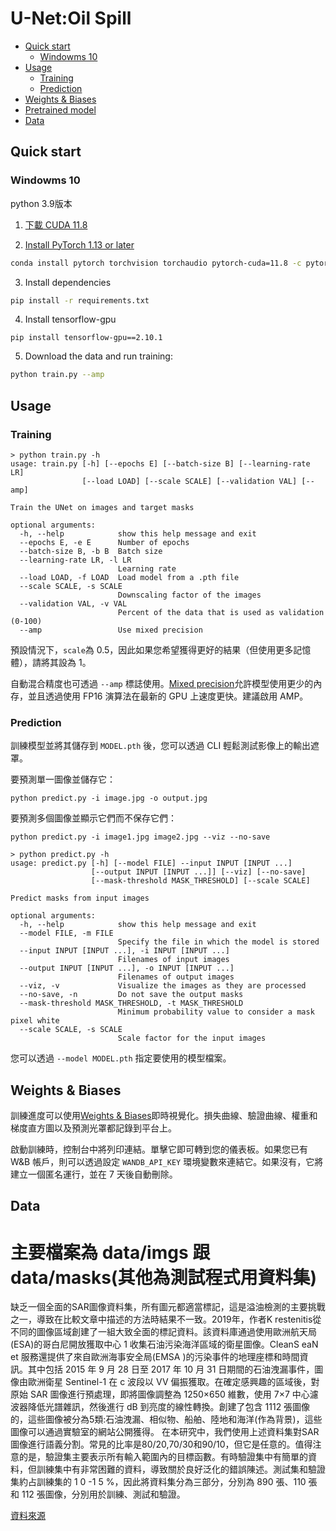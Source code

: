 # U-Net:Oil Spill

- [Quick start](#quick-start)
  - [Windowms 10](#without-docker)
- [Usage](#usage)
  - [Training](#training)
  - [Prediction](#prediction)
- [Weights & Biases](#weights--biases)
- [Pretrained model](#pretrained-model)
- [Data](#data)

## Quick start

### Windowms 10

python 3.9版本

1. [下載 CUDA 11.8](https://developer.nvidia.com/cuda-11-8-0-download-archive?target_os=Windows)

2. [Install PyTorch 1.13 or later](https://pytorch.org/get-started/locally/)
```bash
conda install pytorch torchvision torchaudio pytorch-cuda=11.8 -c pytorch -c nvidia
```
3. Install dependencies
```bash
pip install -r requirements.txt
```
4. Install tensorflow-gpu
```
pip install tensorflow-gpu==2.10.1
```
5. Download the data and run training:
```bash
python train.py --amp
```

## Usage

### Training

```console
> python train.py -h
usage: train.py [-h] [--epochs E] [--batch-size B] [--learning-rate LR]
                [--load LOAD] [--scale SCALE] [--validation VAL] [--amp]

Train the UNet on images and target masks

optional arguments:
  -h, --help            show this help message and exit
  --epochs E, -e E      Number of epochs
  --batch-size B, -b B  Batch size
  --learning-rate LR, -l LR
                        Learning rate
  --load LOAD, -f LOAD  Load model from a .pth file
  --scale SCALE, -s SCALE
                        Downscaling factor of the images
  --validation VAL, -v VAL
                        Percent of the data that is used as validation (0-100)
  --amp                 Use mixed precision
```

預設情況下，`scale`為 0.5，因此如果您希望獲得更好的結果（但使用更多記憶體），請將其設為 1。

自動混合精度也可透過 `--amp` 標誌使用。[Mixed precision](https://arxiv.org/abs/1710.03740)允許模型使用更少的內存，並且透過使用 FP16 演算法在最新的 GPU 上速度更快。建議啟用 AMP。

### Prediction

訓練模型並將其儲存到 `MODEL.pth` 後，您可以透過 CLI 輕鬆測試影像上的輸出遮罩。

要預測單一圖像並儲存它：

`python predict.py -i image.jpg -o output.jpg`

要預測多個圖像並顯示它們而不保存它們：

`python predict.py -i image1.jpg image2.jpg --viz --no-save`

```console
> python predict.py -h
usage: predict.py [-h] [--model FILE] --input INPUT [INPUT ...] 
                  [--output INPUT [INPUT ...]] [--viz] [--no-save]
                  [--mask-threshold MASK_THRESHOLD] [--scale SCALE]

Predict masks from input images

optional arguments:
  -h, --help            show this help message and exit
  --model FILE, -m FILE
                        Specify the file in which the model is stored
  --input INPUT [INPUT ...], -i INPUT [INPUT ...]
                        Filenames of input images
  --output INPUT [INPUT ...], -o INPUT [INPUT ...]
                        Filenames of output images
  --viz, -v             Visualize the images as they are processed
  --no-save, -n         Do not save the output masks
  --mask-threshold MASK_THRESHOLD, -t MASK_THRESHOLD
                        Minimum probability value to consider a mask pixel white
  --scale SCALE, -s SCALE
                        Scale factor for the input images
```

您可以透過 `--model MODEL.pth` 指定要使用的模型檔案。

## Weights & Biases

訓練進度可以使用[Weights & Biases](https://wandb.ai/)即時視覺化。損失曲線、驗證曲線、權重和梯度直方圖以及預測光罩都記錄到平台上。

啟動訓練時，控制台中將列印連結。單擊它即可轉到您的儀表板。如果您已有 W&B 帳戶，則可以透過設定 `WANDB_API_KEY` 環境變數來連結它。如果沒有，它將建立一個匿名運行，並在 7 天後自動刪除。

## Data

# 主要檔案為 data/imgs 跟 data/masks(其他為測試程式用資料集)

缺乏一個全面的SAR圖像資料集，所有圖元都適當標記，這是溢油檢測的主要挑戰之一，導致在比較文章中描述的方法時結果不一致。2019年，作者K restenitis從不同的圖像區域創建了一組大致全面的標記資料。該資料庫通過使用歐洲航天局(ESA)的哥白尼開放獲取中心 1 收集石油污染海洋區域的衛星圖像。CleanS eaN et 服務還提供了來自歐洲海事安全局(EMSA )的污染事件的地理座標和時間資訊。其中包括 2015 年 9 月 28 日至 2017 年 10 月 31 日期間的石油洩漏事件，圖像由歐洲衛星 Sentinel-1 在 c 波段以 VV 偏振獲取。在確定感興趣的區域後，對原始 SAR 圖像進行預處理，即將圖像調整為 1250×650 維數，使用 7×7 中心濾波器降低光譜雜訊，然後進行 dB 到亮度的線性轉換。創建了包含 1112 張圖像的，這些圖像被分為5類:石油洩漏、相似物、船舶、陸地和海洋(作為背景)，這些圖像可以通過實驗室的網站公開獲得。
在本研究中，我們使用上述資料集對SAR圖像進行語義分割。常見的比率是80/20,70/30和90/10，但它是任意的。值得注意的是，驗證集主要表示所有輸入範圍內的目標函數。有時驗證集中有簡單的資料，但訓練集中有非常困難的資料，導致關於良好泛化的錯誤陳述。測試集和驗證集約占訓練集的 1 0 -1 5 %，因此將資料集分為三部分，分別為 890 張、110 張和 112 張圖像，分別用於訓練、測試和驗證。


[資料來源](https://github.com/milesial/Pytorch-UNet)
